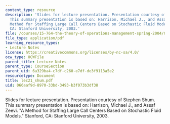 ```yaml
---
content_type: resource
description: 'Slides for lecture presentation. Presentation courtesy of Stephen Shum.
  This summary presentation is based on: Harrison, Michael J., and Assaf Zeevi. "A
  Method for Staffing Large Call Centers Based on Stochastic Fluid Models." Stanford,
  CA: Stanford University, 2003.'
file: /courses/15-764-the-theory-of-operations-management-spring-2004/066aaf9d897033bd3493b3f073b3df38_lec21_shum.pdf
file_type: application/pdf
learning_resource_types:
- Lecture Notes
license: https://creativecommons.org/licenses/by-nc-sa/4.0/
ocw_type: OCWFile
parent_title: Lecture Notes
parent_type: CourseSection
parent_uid: 6a329ba4-c7df-c260-e7df-de3f9113a5e2
resourcetype: Document
title: lec21_shum.pdf
uid: 066aaf9d-8970-33bd-3493-b3f073b3df38
---
```

Slides for lecture presentation. Presentation courtesy of Stephen Shum. This summary presentation is based on: Harrison, Michael J., and Assaf Zeevi. "A Method for Staffing Large Call Centers Based on Stochastic Fluid Models." Stanford, CA: Stanford University, 2003.